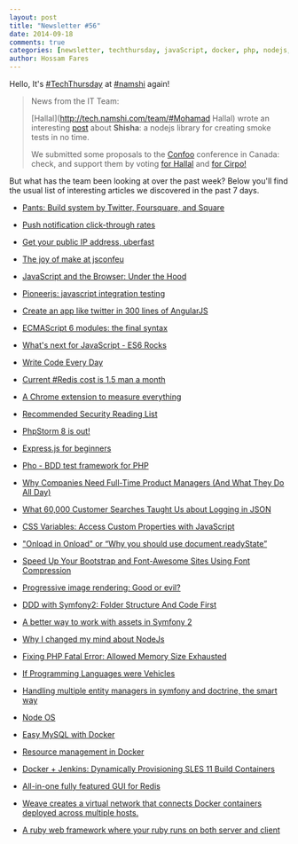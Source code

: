 ```yaml
---
layout: post
title: "Newsletter #56"
date: 2014-09-18
comments: true
categories: [newsletter, techthursday, javaScript, docker, php, nodejs, git, BDD, DDD, symfony, ruby, redis]
author: Hossam Fares
---
```

Hello, It's [#TechThursday](/blog/categories/techthursday/) at [#namshi](http://namshi.com) again!

>
> News from the IT Team:
>
>[Hallal](http://tech.namshi.com/team/#Mohamad Hallal) wrote an interesting [post](http://buff.ly/1wpoLEN) about **Shisha**: a nodejs library for creating smoke tests in no time.
>
>We submitted some proposals to the [Confoo](http://confoo.ca/en) conference in Canada:
>check, and support them by voting [for Hallal](http://confoo.ca/en/call-for-papers/speaker/mohamad-hallal) and [for Cirpo!](http://confoo.ca/en/call-for-papers/speaker/alessandro-cinelli)

But what has the team been looking at over the past week? Below
you'll find the usual list of interesting articles we discovered
in the past 7 days.

* [Pants: Build system by Twitter, Foursquare, and Square](http://buff.ly/YRamGD)

* [Push notification click-through rates](http://buff.ly/YPLMWA)

* [Get your public IP address, uberfast](http://buff.ly/1y9BVu1)

* [The joy of make at jsconfeu](http://buff.ly/ZmVSy7)

* [JavaScript and the Browser: Under the Hood](http://buff.ly/1nVAllI)
<!-- more -->
* [Pioneerjs: javascript integration testing](http://buff.ly/1m1R63B)

* [Create an app like twitter in 300 lines of AngularJS](http://buff.ly/Xccibb)

* [ECMAScript 6 modules: the final syntax](http://buff.ly/1tMee4A)

* [What's next for JavaScript - ES6 Rocks](http://buff.ly/1m1QI52)

* [Write Code Every Day](http://buff.ly/YFRhXE)

* [Current #Redis cost is 1.5 man a month](http://buff.ly/1tM6pf9)

* [A Chrome extension to measure everything ](http://felixniklas.com/dimensions)

* [Recommended Security Reading List ](http://dfir.org/)

* [PhpStorm 8 is out!](http://www.jetbrains.com/phpstorm/whatsnew/)

* [Express.js for beginners](http://www.youtube.com/playlist?list=PLHfLBrRzKS4rU4zt5vUyIMI77YL8wbnic)

* [Pho - BDD test framework for PHP](https://github.com/danielstjules/pho)

* [Why Companies Need Full-Time Product Managers (And What They Do All Day)](http://www.smashingmagazine.com/2014/09/17/why-companies-need-full-time-product-managers/)

* [What 60,000 Customer Searches Taught Us about Logging in JSON](https://www.loggly.com/blog/what-60000-customer-searches-taught-us-about-logging-in-json/)

* [CSS Variables: Access Custom Properties with JavaScript](http://www.broken-links.com/2014/08/28/css-variables-updating-custom-properties-javascript/)

* ["Onload in Onload" or “Why you should use document.readyState”](http://www.stevesouders.com/blog/2014/09/12/onload-in-onload/)

* [Speed Up Your Bootstrap and Font-Awesome Sites Using Font Compression](http://zoompf.com/blog/2014/08/bootstrap-fonts)

* [Progressive image rendering: Good or evil?](http://www.webperformancetoday.com/2014/09/17/progressive-image-rendering-good-evil/)

* [DDD with Symfony2: Folder Structure And Code First](http://williamdurand.fr/2013/08/07/ddd-with-symfony2-folder-structure-and-code-first/)

* [A better way to work with assets in Symfony 2](http://konradpodgorski.com/blog/2014/06/23/better-way-to-work-with-assets-in-symfony-2/)

* [Why I changed my mind about NodeJs](http://calebmadrigal.com/why-i-changed-my-mind-about-nodejs/)

* [Fixing PHP Fatal Error: Allowed Memory Size Exhausted](http://www.airpair.com/php/fatal-error-allowed-memory-size)

* [If Programming Languages were Vehicles](http://crashworks.org/if_programming_languages_were_vehicles)

* [Handling multiple entity managers in symfony and doctrine, the smart way](http://mohdhallal.github.io/blog/2014/09/12/handling-multiple-entity-managers-in-doctrine-the-smart-way/)

* [Node OS](http://node-os.com/)

* [Easy MySQL with Docker](http://www.nkode.io/2014/09/12/easymysql.html)

* [Resource management in Docker](https://goldmann.pl/blog/2014/09/11/resource-management-in-docker/)

* [Docker + Jenkins: Dynamically Provisioning SLES 11 Build Containers](http://dantehranian.wordpress.com/2014/09/08/docker-jenkins-dynamically-provisioning-sles-11-build-containers/)

* [All-in-one fully featured GUI for Redis](https://redsmin.com/)

* [Weave creates a virtual network that connects Docker containers deployed across multiple hosts.](https://github.com/zettio/weave/)

* [A ruby web framework where your ruby runs on both server and client](http://voltframework.com/)


